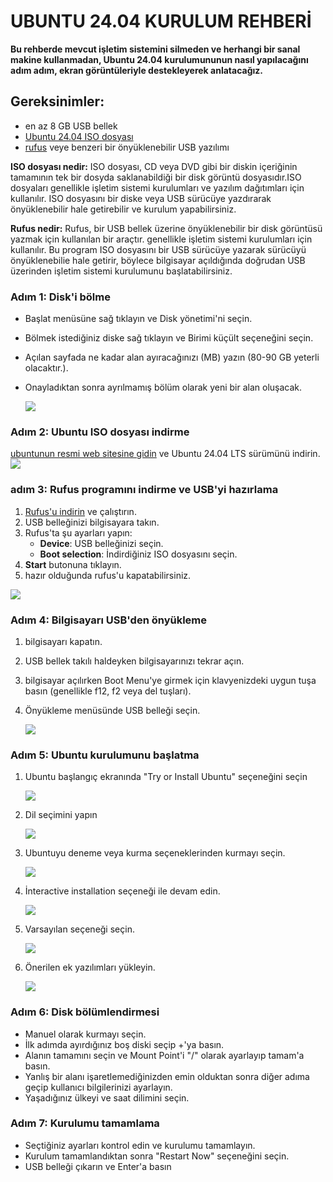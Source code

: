 # UBUNTU 24.04 KURULUM REHBERİ
**Bu rehberde mevcut işletim sistemini silmeden ve herhangi bir sanal makine kullanmadan, Ubuntu 24.04 kurulumununun nasıl yapılacağını adım adım, ekran görüntüleriyle destekleyerek anlatacağız.**
## Gereksinimler:
- en az 8 GB USB bellek
- [Ubuntu 24.04 ISO dosyası](https://ubuntu.com/download/desktop)
- [rufus](https://rufus.ie/tr/) veye benzeri bir önyüklenebilir USB yazılımı


**ISO dosyası nedir:**
  ISO dosyası, CD veya DVD gibi bir diskin içeriğinin tamamının tek bir dosyda saklanabildiği bir disk görüntü dosyasıdır.ISO dosyaları genellikle işletim sistemi kurulumları ve yazılım dağıtımları için kullanılır.
  ISO dosyasını bir diske veya USB sürücüye yazdırarak önyüklenebilir hale getirebilir ve kurulum yapabilirsiniz.

**Rufus nedir:**
Rufus, bir USB bellek üzerine önyüklenebilir bir disk görüntüsü yazmak için kullanılan bir araçtır. genellikle işletim sistemi kurulumları için kullanılır. Bu program ISO dosyasını bir USB sürücüye yazarak sürücüyü önyüklenebilie hale getirir, böylece bilgisayar açıldığında doğrudan USB üzerinden işletim sistemi kurulumunu başlatabilirsiniz.

### Adım 1: Disk'i bölme
- Başlat menüsüne sağ tıklayın ve Disk yönetimi'ni seçin.
- Bölmek istediğiniz diske sağ tıklayın ve Birimi küçült seçeneğini seçin.
- Açılan sayfada ne kadar alan ayıracağınızı (MB) yazın (80-90 GB yeterli olacaktır.).
- Onayladıktan sonra ayrılmamış bölüm olarak yeni bir alan oluşacak.

  ![](https://github.com/Misracan165/ubuntu/blob/main/images/images/Ekran%20g%C3%B6r%C3%BCnt%C3%BCs%C3%BC%202024-10-26%20162406.png)

### Adım 2: Ubuntu ISO dosyası indirme
  [ubuntunun resmi web sitesine gidin](https://ubuntu.com/download/desktop) ve Ubuntu 24.04 LTS sürümünü indirin.
  ![](https://github.com/Misracan165/ubuntu/blob/main/images/images/Ekran%20g%C3%B6r%C3%BCnt%C3%BCs%C3%BC%202024-10-27%20141428.png)

### adım 3: Rufus programını indirme ve USB'yi hazırlama
1. [Rufus'u indirin](https://rufus.ie/tr/) ve çalıştırın.
2. USB belleğinizi bilgisayara takın.
3. Rufus'ta şu ayarları yapın:
   - **Device**: USB belleğinizi seçin.
   - **Boot selection**: İndirdiğiniz ISO dosyasını seçin.
4. **Start** butonuna tıklayın.
5. hazır olduğunda rufus'u kapatabilirsiniz.
   
![](https://github.com/Misracan165/ubuntu/blob/main/images/images/Ekran%20g%C3%B6r%C3%BCnt%C3%BCs%C3%BC%202024-10-27%20142538.png)

### Adım 4: Bilgisayarı USB'den önyükleme
1. bilgisayarı kapatın.
2. USB bellek takılı haldeyken bilgisayarınızı tekrar açın.
3. bilgisayar açılırken Boot Menu'ye girmek için klavyenizdeki uygun tuşa basın (genellikle f12, f2 veya del tuşları).
4. Önyükleme menüsünde USB belleği seçin.

   ![](https://github.com/Misracan165/ubuntu/blob/main/WhatsApp%20G%C3%B6rsel%202024-10-27%20saat%2021.29.55_447a5286.jpg)

### Adım 5: Ubuntu kurulumunu başlatma
1. Ubuntu başlangıç ekranında "Try or Install Ubuntu" seçeneğini seçin

   ![](https://github.com/Misracan165/ubuntu/blob/main/images/images/Ekran%20g%C3%B6r%C3%BCnt%C3%BCs%C3%BC%202024-10-27%20144611.png)

3. Dil seçimini yapın

   ![](https://github.com/Misracan165/ubuntu/blob/main/images/images/Ekran%20g%C3%B6r%C3%BCnt%C3%BCs%C3%BC%202024-10-27%20144640.png)

4. Ubuntuyu deneme veya kurma seçeneklerinden kurmayı seçin.

   ![](https://github.com/Misracan165/ubuntu/blob/main/images/images/Ekran%20g%C3%B6r%C3%BCnt%C3%BCs%C3%BC%202024-10-27%20145406.png)

5. İnteractive installation seçeneği ile devam edin.

   ![](https://github.com/Misracan165/ubuntu/blob/main/images/images/Ekran%20g%C3%B6r%C3%BCnt%C3%BCs%C3%BC%202024-10-27%20145451.png)

6. Varsayılan seçeneği seçin.

   ![](https://github.com/Misracan165/ubuntu/blob/main/images/images/Ekran%20g%C3%B6r%C3%BCnt%C3%BCs%C3%BC%202024-10-27%20145531.png)

7. Önerilen ek yazılımları yükleyin.

   ![](https://github.com/Misracan165/ubuntu/blob/main/images/images/Ekran%20g%C3%B6r%C3%BCnt%C3%BCs%C3%BC%202024-10-27%20145603.png)

### Adım 6: Disk bölümlendirmesi
- Manuel olarak kurmayı seçin.
- İlk adımda ayırdığınız boş diski seçip +'ya basın.
- Alanın tamamını seçin ve Mount Point'i "/" olarak ayarlayıp tamam'a basın.
- Yanlış bir alanı işaretlemediğinizden emin olduktan sonra diğer adıma geçip kullanıcı bilgilerinizi ayarlayın.
- Yaşadığınız ülkeyi ve saat dilimini seçin.

### Adım 7: Kurulumu tamamlama
- Seçtiğiniz ayarları kontrol edin ve kurulumu tamamlayın.
- Kurulum tamamlandıktan sonra "Restart Now" seçeneğini seçin.
- USB belleği çıkarın ve Enter'a basın
  ![]()
   
   

    







